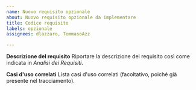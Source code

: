 ```yaml
---
name: Nuovo requisito opzionale
about: Nuovo requisito opzionale da implementare
title: Codice requisito
labels: opzionale
assignees: dlazzaro, TommasoAzz

---
```


**Descrizione del requisito**
Riportare la descrizione del requisito così come indicata in *Analisi dei Requisiti*.

**Casi d'uso correlati**
Lista casi d'uso correlati (facoltativo, poiché già presente nel tracciamento).
